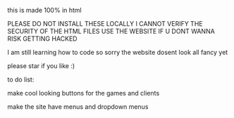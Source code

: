 this is made 100% in html

PLEASE DO NOT INSTALL THESE LOCALLY I CANNOT VERIFY THE SECURITY OF THE HTML FILES USE THE WEBSITE IF U DONT WANNA RISK GETTING HACKED

I am still learning how to code so sorry the website dosent look all fancy yet 


please star if you like :)


to do list:


make cool looking buttons for the games and clients 


make the site have menus and dropdown menus
